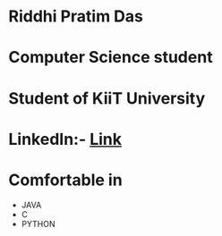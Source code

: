 # Riddhi Pratim Das
# Computer Science student 
# Student of KiiT University
# LinkedIn:- [Link](www.linkedin.com/in/riddhi-pratim-das-4b229323a)
# Comfortable in 
* JAVA
*  C
*  PYTHON 

